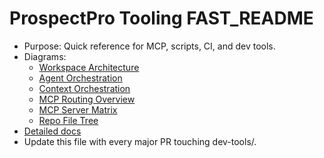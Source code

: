 # ProspectPro Tooling FAST_README

- Purpose: Quick reference for MCP, scripts, CI, and dev tools.
- Diagrams:
  - [Workspace Architecture](../diagrams/tooling/workspace-architecture.mmd)
  - [Agent Orchestration](../diagrams/tooling/agent-orchestration.mmd)
  - [Context Orchestration](../diagrams/tooling/context-orchestration.mmd)
  - [MCP Routing Overview](../diagrams/tooling/mcp-routing-overview.mmd)
  - [MCP Server Matrix](../diagrams/tooling/mcp-server-matrix.mmd)
  - [Repo File Tree](../diagrams/tooling/repo-filetree.mmd)
- [Detailed docs](./)
- Update this file with every major PR touching dev-tools/.
